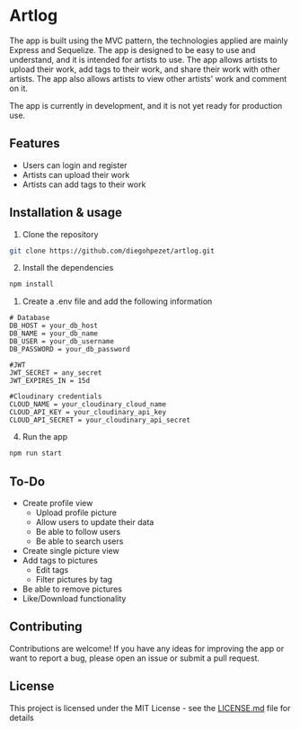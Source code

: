 # Artlog

The app is built using the MVC pattern, the technologies applied are mainly Express and Sequelize.
The app is designed to be easy to use and understand, and it is intended for artists to use. The app allows artists to upload their work, add tags to their work, and share their work with other artists. The app also allows artists to view other artists' work and comment on it.

The app is currently in development, and it is not yet ready for production use.

## Features

- Users can login and register
- Artists can upload their work
- Artists can add tags to their work

## Installation & usage

1. Clone the repository
```bash
git clone https://github.com/diegohpezet/artlog.git
```

2. Install the dependencies
```bash
npm install
```

1. Create a .env file and add the following information
```env
# Database
DB_HOST = your_db_host
DB_NAME = your_db_name
DB_USER = your_db_username
DB_PASSWORD = your_db_password

#JWT
JWT_SECRET = any_secret
JWT_EXPIRES_IN = 15d

#Cloudinary credentials
CLOUD_NAME = your_cloudinary_cloud_name
CLOUD_API_KEY = your_cloudinary_api_key
CLOUD_API_SECRET = your_cloudinary_api_secret
```

4. Run the app
```bash
npm run start
```

## To-Do
- Create profile view
  - Upload profile picture
  - Allow users to update their data
  - Be able to follow users
  - Be able to search users
- Create single picture view
- Add tags to pictures
  - Edit tags
  - Filter pictures by tag
- Be able to remove pictures
- Like/Download functionality

## Contributing

Contributions are welcome! If you have any ideas for improving the app or want to report a bug, please open an issue or submit a pull request.

## License

This project is licensed under the MIT License - see the [LICENSE.md](LICENSE.md) file for details